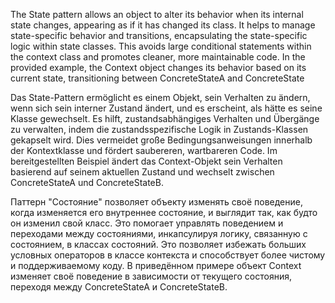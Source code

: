 The State pattern allows an object to alter its behavior when its internal state changes, appearing as if it has changed its class. It helps to manage state-specific behavior and transitions, encapsulating the state-specific logic within state classes. This avoids large conditional statements within the context class and promotes cleaner, more maintainable code. In the provided example, the Context object changes its behavior based on its current state, transitioning between ConcreteStateA and ConcreteState

Das State-Pattern ermöglicht es einem Objekt, sein Verhalten zu ändern, wenn sich sein interner Zustand ändert, und es erscheint, als hätte es seine Klasse gewechselt. Es hilft, zustandsabhängiges Verhalten und Übergänge zu verwalten, indem die zustandsspezifische Logik in Zustands-Klassen gekapselt wird. Dies vermeidet große Bedingungsanweisungen innerhalb der Kontextklasse und fördert saubereren, wartbareren Code. Im bereitgestellten Beispiel ändert das Context-Objekt sein Verhalten basierend auf seinem aktuellen Zustand und wechselt zwischen ConcreteStateA und ConcreteStateB.

Паттерн "Состояние" позволяет объекту изменять своё поведение, когда изменяется его внутреннее состояние, и выглядит так, как будто он изменил свой класс. Это помогает управлять поведением и переходами между состояниями, инкапсулируя логику, связанную с состоянием, в классах состояний. Это позволяет избежать больших условных операторов в классе контекста и способствует более чистому и поддерживаемому коду. В приведённом примере объект Context изменяет своё поведение в зависимости от текущего состояния, переходя между ConcreteStateA и ConcreteStateB.